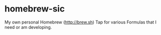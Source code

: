 homebrew-sic
============

My own personal Homebrew (http://brew.sh) Tap for various Formulas that I need or am developing.

